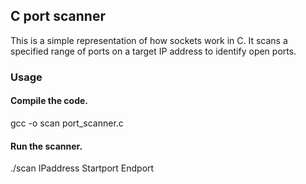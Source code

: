 ## C port scanner ##
This is a simple representation of how sockets work in C. It scans a specified range of ports on a target IP address to identify open ports.

### Usage ###
#### Compile the code. ####
gcc -o scan port_scanner.c
#### Run the scanner. ####
./scan IPaddress Startport Endport
